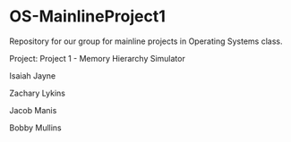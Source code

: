 # OS-MainlineProject1
Repository for our group for mainline projects in Operating Systems class.

Project: Project 1 - Memory Hierarchy Simulator

Isaiah Jayne

Zachary Lykins

Jacob Manis

Bobby Mullins
